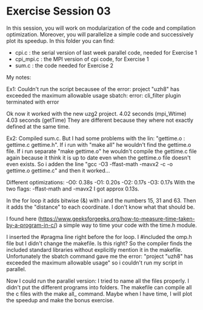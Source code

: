 # Exercise Session 03 #
In this session, you will work on modularization of the code and compilation optimization. Moreover, you will parallelize a simple code and successively plot its speedup. 
In this folder you can find:

* cpi.c : the serial version of last week parallel code, needed for Exercise 1
* cpi_mpi.c : the MPI version of cpi code, for Exercise 1
* sum.c : the code needed for Exercise 2


My notes:

Ex1:
Couldn't run the script becausee of the error: project "uzh8" has exceeded the maximum allowable usage
sbatch: error: cli_filter plugin terminated with error

Ok now it worked with the new uzg2 project.
4.02 seconds (mpi_Wtime)
4.03 seconds (getTime)
They are different because they where not exactly defined at the same time.


Ex2:
Compiled sum.c. But I had some problems with the lin: "gettime.o : gettime.c gettime.h". If i run with "make all" he wouldn't find the gettime.o file. If i run separate "make gettime.o" he wouldn't compile the gettime.c file again because it think it is up to date even when the gettime.o file doesn't even exists.
So i adden the line "gcc -O3 -ffast-math -mavx2 -c -o gettime.o gettime.c" and then it worked...

Different optimizations:
-O0: 0.38s
-O1: 0.20s
-O2: 0.17s
-O3: 0.17s
With the two flags: -ffast-math and -mavx2 I got approx 0.13s.

In the for loop it adds bitwise (&) with i and the numbers 15, 31 and 63. Then it adds the "distance" to each coordinate. I don't know what that should be.

I found here (https://www.geeksforgeeks.org/how-to-measure-time-taken-by-a-program-in-c/) a simple way to time your code with the time.h module.

I inserted the #pragma line right before the for loop. I #included the omp.h file but I didn't change the makefile. Is this right? So the compiler finds the included standard libraries without explicitly mention it in the makefile. 
Unfortunately the sbatch command gave me the error: "project "uzh8" has exceeded the maximum allowable usage" so i couldn't run my script in parallel.

Now I could run the parallel version: I tried to name all the files properly. I didn't put the different programs into folders. The makefile can compile all the c files with the make all_ command. Maybe when I have time, I will plot the speedup and make the bonus exercise.